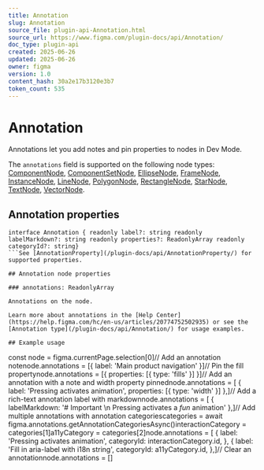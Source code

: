 ```yaml
---
title: Annotation
slug: Annotation
source_file: plugin-api-Annotation.html
source_url: https://www.figma.com/plugin-docs/api/Annotation/
doc_type: plugin-api
created: 2025-06-26
updated: 2025-06-26
owner: figma
version: 1.0
content_hash: 30a2e17b3120e3b7
token_count: 535
---
```

# Annotation

Annotations let you add notes and pin properties to nodes in Dev Mode.

The `annotations` field is supported on the following node types: [ComponentNode](/plugin-docs/api/ComponentNode/), [ComponentSetNode](/plugin-docs/api/ComponentSetNode/), [EllipseNode](/plugin-docs/api/EllipseNode/), [FrameNode](/plugin-docs/api/FrameNode/), [InstanceNode](/plugin-docs/api/InstanceNode/), [LineNode](/plugin-docs/api/LineNode/), [PolygonNode](/plugin-docs/api/PolygonNode/), [RectangleNode](/plugin-docs/api/RectangleNode/), [StarNode](/plugin-docs/api/StarNode/), [TextNode](/plugin-docs/api/TextNode/), [VectorNode](/plugin-docs/api/VectorNode/).

## Annotation properties

```
interface Annotation { readonly label?: string readonly labelMarkdown?: string readonly properties?: ReadonlyArray readonly categoryId?: string}
```See [AnnotationProperty](/plugin-docs/api/AnnotationProperty/) for supported properties.

## Annotation node properties

### annotations: ReadonlyArray

Annotations on the node.

Learn more about annotations in the [Help Center](https://help.figma.com/hc/en-us/articles/20774752502935) or see the [Annotation type](/plugin-docs/api/Annotation/) for usage examples.

## Example usage

```
const node = figma.currentPage.selection[0]// Add an annotation notenode.annotations = [{ label: 'Main product navigation' }]// Pin the fill propertynode.annotations = [{ properties: [{ type: 'fills' }] }]// Add an annotation with a note and width property pinnednode.annotations = [ { label: 'Pressing activates animation', properties: [{ type: 'width' }] },]// Add a rich-text annotation label with markdownnode.annotations = [ { labelMarkdown: '# Important \n Pressing activates a *fun* animation' },]// Add multiple annotations with annotation categoriescategories = await figma.annotations.getAnnotationCategoriesAsync()interactionCategory = categories[1]a11yCategory = categories[2]node.annotations = [ { label: 'Pressing activates animation', categoryId: interactionCategory.id, }, { label: 'Fill in aria-label with i18n string', categoryId: a11yCategory.id, },]// Clear an annotationnode.annotations = []
```